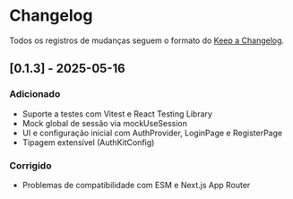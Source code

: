 # Changelog

Todos os registros de mudanças seguem o formato do [Keep a Changelog](https://keepachangelog.com/pt-BR/1.0.0/).

## [0.1.3] - 2025-05-16

### Adicionado

- Suporte a testes com Vitest e React Testing Library
- Mock global de sessão via mockUseSession
- UI e configuração inicial com AuthProvider, LoginPage e RegisterPage
- Tipagem extensível (AuthKitConfig)

### Corrigido

- Problemas de compatibilidade com ESM e Next.js App Router

